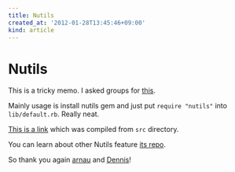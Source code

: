 ```yaml
---
title: Nutils
created_at: '2012-01-28T13:45:46+09:00'
kind: article
---
```


Nutils
======

This is a tricky memo. I asked groups for [this](http://groups.google.com/group/nanoc/browse_thread/thread/4584ded70ebaa6fb).

Mainly usage is install nutils gem and just put `require "nutils"` into `lib/default.rb`. Really neat.

[This is a link](/nutils/) which was compiled from `src` directory.

You can learn about other Nutils feature [its repo](https://github.com/arnau/Nutils/tree/master/sandbox).

So thank you again [arnau](https://github.com/arnau) and [Dennis](https://github.com/ddfreyne)!
